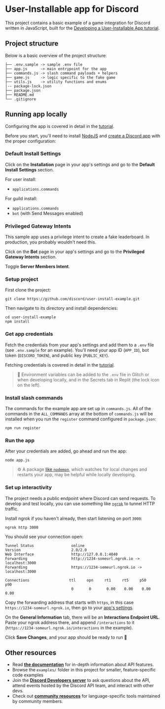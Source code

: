 # User-Installable app for Discord

This project contains a basic example of a game integration for Discord written in JavaScript, built for the [Developing a User-Installable App tutorial](http://discord.com/developers/docs/tutorials/developing-a-user-installable-app).


## Project structure
Below is a basic overview of the project structure:

```
├── .env.sample -> sample .env file
├── app.js      -> main entrypoint for the app
├── commands.js -> slash command payloads + helpers
├── game.js     -> logic specific to the fake game
├── utils.js    -> utility functions and enums
|-- package-lock.json
├── package.json
├── README.md
└── .gitignore
```

## Running app locally

Configuring the app is covered in detail in the [tutorial](http://discord.com/developers/docs/tutorials/developing-a-user-installable-app).

Before you start, you'll need to install [NodeJS](https://nodejs.org/en/download/) and [create a Discord app](https://discord.com/developers/applications) with the proper configuration:

### Default Install Settings

Click on the **Installation** page in your app's settings and go to the **Default Install Settings** section.

For user install:
- `applications.commands`

For guild install:
- `applications.commands`
- `bot` (with Send Messages enabled)

### Privileged Gateway Intents

This sample app uses a privilege intent to create a fake leaderboard. In production, you probably wouldn't need this.

Click on the **Bot** page in your app's settings and go to the **Privileged Gateway Intents** section.

Toggle **Server Members Intent**.

### Setup project

First clone the project:
```
git clone https://github.com/discord/user-install-example.git
```

Then navigate to its directory and install dependencies:
```
cd user-install-example
npm install
```
### Get app credentials

Fetch the credentials from your app's settings and add them to a `.env` file (see `.env.sample` for an example). You'll need your app ID (`APP_ID`), bot token (`DISCORD_TOKEN`), and public key (`PUBLIC_KEY`).

Fetching credentials is covered in detail in the [tutorial](http://discord.com/developers/docs/tutorials/developing-a-user-installable-app).

> 🔑 Environment variables can be added to the `.env` file in Glitch or when developing locally, and in the Secrets tab in Replit (the lock icon on the left).

### Install slash commands

The commands for the example app are set up in `commands.js`. All of the commands in the `ALL_COMMANDS` array at the bottom of `commands.js` will be installed when you run the `register` command configured in `package.json`:

```
npm run register
```

### Run the app

After your credentials are added, go ahead and run the app:

```
node app.js
```

> ⚙️ A package [like `nodemon`](https://github.com/remy/nodemon), which watches for local changes and restarts your app, may be helpful while locally developing.

### Set up interactivity

The project needs a public endpoint where Discord can send requests. To develop and test locally, you can use something like [`ngrok`](https://ngrok.com/) to tunnel HTTP traffic.

Install ngrok if you haven't already, then start listening on port `3000`:

```
ngrok http 3000
```

You should see your connection open:

```
Tunnel Status                 online
Version                       2.0/2.0
Web Interface                 http://127.0.0.1:4040
Forwarding                    http://1234-someurl.ngrok.io -> localhost:3000
Forwarding                    https://1234-someurl.ngrok.io -> localhost:3000

Connections                  ttl     opn     rt1     rt5     p50     p90
                              0       0       0.00    0.00    0.00    0.00
```

Copy the forwarding address that starts with `https`, in this case `https://1234-someurl.ngrok.io`, then go to your [app's settings](https://discord.com/developers/applications).

On the **General Information** tab, there will be an **Interactions Endpoint URL**. Paste your ngrok address there, and append `/interactions` to it (`https://1234-someurl.ngrok.io/interactions` in the example).

Click **Save Changes**, and your app should be ready to run 🚀

## Other resources
- Read **[the documentation](https://discord.com/developers/docs/intro)** for in-depth information about API features.
- Browse the `examples/` folder in this project for smaller, feature-specific code examples
- Join the **[Discord Developers server](https://discord.gg/discord-developers)** to ask questions about the API, attend events hosted by the Discord API team, and interact with other devs.
- Check out **[community resources](https://discord.com/developers/docs/topics/community-resources#community-resources)** for language-specific tools maintained by community members.
